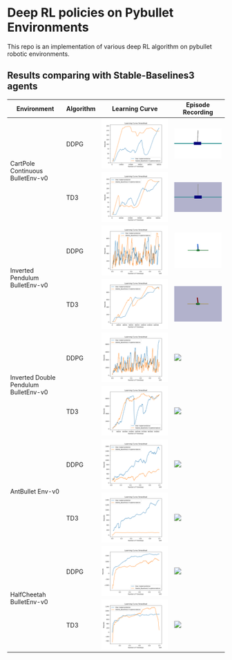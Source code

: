 # Deep RL policies on Pybullet Environments

This repo is an implementation of various deep RL algorithm on pybullet robotic environments.

## Results comparing with Stable-Baselines3 agents

<table>
    <thead>
        <tr>
            <th>Environment</th>
            <th> Algorithm </th>
            <th> Learning Curve </th>
            <th> Episode Recording </th>
        </tr>
    </thead>
    <tbody>
        <tr>
            <td rowspan=2> CartPole Continuous BulletEnv-v0 </td>
            <td> DDPG </td>
            <td> <img src = 'Model_Weights\CartPoleContinuousBulletEnv-v0\ddpg\comparison.png'> </td>
            <td><img src = 'Model_Weights\CartPoleContinuousBulletEnv-v0\ddpg\recording.gif'> </td>
        </tr>
        <tr>
            <td> TD3 </td>
            <td> <img src = 'Model_Weights\CartPoleContinuousBulletEnv-v0\td3\comparison.png'> </td>
            <td><img src = 'Model_Weights\CartPoleContinuousBulletEnv-v0\td3\recording.gif'> </td>
        </tr>
        <tr>
            <td rowspan=2> Inverted Pendulum BulletEnv-v0 </td>
            <td>DDPG</td>
            <td> <img src = 'Model_Weights\InvertedPendulumBulletEnv-v0\ddpg\comparison.png'> </td>
            <td><img src = 'Model_Weights\InvertedPendulumBulletEnv-v0\ddpg\recording.gif'></td>
        </tr>
        <tr>
            <td>TD3</td>
            <td> <img src = 'Model_Weights\InvertedPendulumBulletEnv-v0\td3\comparison.png'> </td>
            <td><img src = 'Model_Weights\InvertedPendulumBulletEnv-v0\td3\recording.gif'></td>
        </tr>
        <tr>
            <td rowspan=2> Inverted Double Pendulum BulletEnv-v0 </td>
            <td> DDPG </td>
            <td> <img src = 'Model_Weights\InvertedDoublePendulumBulletEnv-v0\ddpg\comparison.png'> </td>
            <td><img src = 'Model_Weights\InvertedDoublePendulumBulletEnv-v0\ddpg\recording.gif'></td>
        </tr>
        <tr>
            <td> TD3 </td>
            <td> <img src = 'Model_Weights\InvertedDoublePendulumBulletEnv-v0\td3\comparison.png'> </td>
            <td><img src = 'Model_Weights\InvertedDoublePendulumBulletEnv-v0\td3\recording.gif'></td>
        </tr>
        <tr>
            <td rowspan=2> AntBullet Env-v0 </td>
            <td> DDPG </td>
            <td><img src = 'Model_Weights\AntBulletEnv-v0\ddpg\comparison.png'></td>
            <td><img src = 'Model_Weights\AntBulletEnv-v0\ddpg\recording.gif'></td>
        </tr>
        <tr>
            <td> TD3 </td>
            <td><img src = 'Model_Weights\AntBulletEnv-v0\td3\comparison.png'></td>
            <td><img src = 'Model_Weights\AntBulletEnv-v0\td3\recording.gif'></td>
        </tr>
        <tr>
            <td rowspan=2> HalfCheetah BulletEnv-v0 </td>
            <td> DDPG </td>
            <td> <img src = 'Model_Weights\HalfCheetahBulletEnv-v0\ddpg\comparison.png'> </td>
            <td><img src = 'Model_Weights\HalfCheetahBulletEnv-v0\ddpg\recording.gif'></td>
        </tr>
        <tr>
            <td> TD3 </td>
            <td> <img src = 'Model_Weights\HalfCheetahBulletEnv-v0\td3\comparison.png'> </td>
            <td><img src = 'Model_Weights\HalfCheetahBulletEnv-v0\td3\recording.gif'></td>
        </tr>
    </tbody>
</table>

